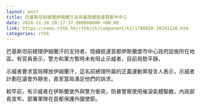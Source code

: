 ```yaml
---
layout: post
title: 巴基斯坦前總理伊姆蘭汗支持者陸續抵達首都市中心
date: 2024-11-26 20:17:37.000000000 +08:00
link: https://news.rthk.hk/rthk/ch/component/k2/1780928-20241126.htm
categories: rthk
---
```


巴基斯坦前總理伊姆蘭汗的支持者，陸續抵達首都伊斯蘭堡市中心政府設施所在地區。有官員表示，警方和軍方暫時未有阻止示威者，目前局勢平靜。

示威者要求當局釋放伊姆蘭汗，這名前總理所屬的正義運動黨發言人表示，示威者計劃在議會外靜坐，直至當局滿足他們的訴求。

較早前，有示威者在伊斯蘭堡外與警方衝突，防暴警察使用催淚氣體驅散。內政部長宣布，部署軍隊在首都保護外國使節。
